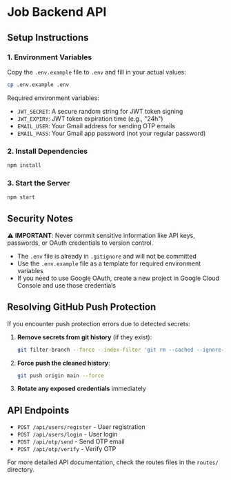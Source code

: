 # Job Backend API

## Setup Instructions

### 1. Environment Variables

Copy the `.env.example` file to `.env` and fill in your actual values:

```bash
cp .env.example .env
```

Required environment variables:
- `JWT_SECRET`: A secure random string for JWT token signing
- `JWT_EXPIRY`: JWT token expiration time (e.g., "24h")
- `EMAIL_USER`: Your Gmail address for sending OTP emails
- `EMAIL_PASS`: Your Gmail app password (not your regular password)

### 2. Install Dependencies

```bash
npm install
```

### 3. Start the Server

```bash
npm start
```

## Security Notes

⚠️ **IMPORTANT**: Never commit sensitive information like API keys, passwords, or OAuth credentials to version control.

- The `.env` file is already in `.gitignore` and will not be committed
- Use the `.env.example` file as a template for required environment variables
- If you need to use Google OAuth, create a new project in Google Cloud Console and use those credentials

## Resolving GitHub Push Protection

If you encounter push protection errors due to detected secrets:

1. **Remove secrets from git history** (if they exist):
   ```bash
   git filter-branch --force --index-filter 'git rm --cached --ignore-unmatch path/to/file/with/secrets' --prune-empty --tag-name-filter cat -- --all
   ```

2. **Force push the cleaned history**:
   ```bash
   git push origin main --force
   ```

3. **Rotate any exposed credentials** immediately

## API Endpoints

- `POST /api/users/register` - User registration
- `POST /api/users/login` - User login
- `POST /api/otp/send` - Send OTP email
- `POST /api/otp/verify` - Verify OTP

For more detailed API documentation, check the routes files in the `routes/` directory. 
